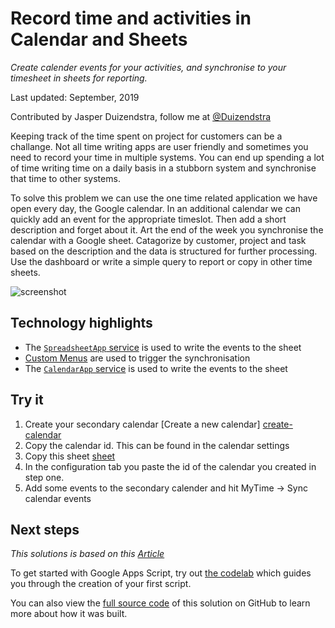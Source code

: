 # Record time and activities in Calendar and Sheets

_Create calender events for your activities, and synchronise to your timesheet in sheets for reporting._

Last updated: September, 2019

Contributed by Jasper Duizendstra, follow me at [@Duizendstra](https://twitter.com/duizendstra)

Keeping track of the time spent on project for customers can be a challange. Not all time writing
apps are user friendly and sometimes you need to record your time in multiple systems. You can end up
spending a lot of time writing time on a daily basis in a stubborn system and synchronise that time to
other systems.  

To solve this problem we can use the one time related application we have open every
day, the Google calendar. In an additional calendar we can quickly add an event for the appropriate
timeslot. Then add a short description and forget about it. Art the end of the week you synchronise the
calendar with a Google sheet. Catagorize by customer, project and task based on the description and the
data is structured for further processing. Use the dashboard or write a simple query to report or copy
in other time sheets.


![screenshot](https://cdn.jsdelivr.net/gh/duizendstra/solutions@master/calendar-sheet-timesheet/calendar-to-sheet-screenshot.png)

## Technology highlights

- The [`SpreadsheetApp` service][spreadsheetapp-docs] is used to write the events to the sheet
- [Custom Menus](https://developers.google.com/apps-script/guides/menus) are used to trigger the synchronisation
- The [`CalendarApp` service][calendarapp-docs] is used to write the events to the sheet


## Try it

1. Create your secondary calendar [Create a new calendar] [create-calendar]
1. Copy the calendar id. This can be found in the calendar settings
1. Copy this sheet [sheet][sheet-copy]
1. In the configuration tab you paste the id of the calendar you created in step one.
1. Add some events to the secondary calender and hit MyTime -> Sync calendar events

## Next steps

_This solutions is based on this [Article][article-medium]_

To get started with Google Apps Script, try out [the codelab][codelab]
which guides you through the creation of your first script.

You can also view the [full source code][github] of this solution on GitHub to
learn more about how it was built.

[codelab]: https://codelabs.developers.google.com/codelabs/apps-script-intro
[github]: https://github.com/gsuitedevs/solutions/blob/master/calendar-sheet-timesheet
[create-calendar]:[https://support.google.com/calendar/answer/37095]
[spreadsheetapp-docs]: https://developers.google.com/apps-script/reference/spreadsheet/spreadsheet-app
[calendarapp-docs]: https://developers.google.com/apps-script/reference/spreadsheet/calendar-app
[sheet-copy]: https://docs.google.com/spreadsheets/d/1ay_SBrFhIqbJs0-ifgU7E8jg4dmBbLlc4yIS_-PPSXA/copy
[article-medium]: https://medium.com/@duizendstra/record-time-and-activities-with-google-sheets-calendar-and-apps-script-41bf69244346
